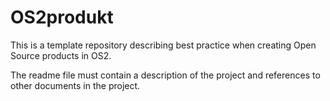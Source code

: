 # OS2produkt

This is a template repository describing best practice when creating Open Source products in OS2.

The readme file must contain a description of the project and references to other documents in the project.
